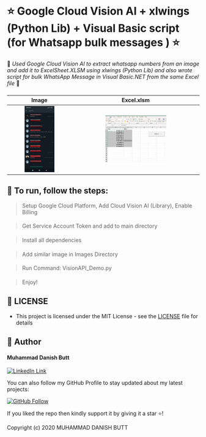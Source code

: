 # ⭐ Google Cloud Vision AI + xlwings (Python Lib) + Visual Basic script (for Whatsapp bulk messages ) ⭐

 🚀 *Used Google Cloud Vision AI to extract whatsapp numbers from an image and add it to ExcelSheet.XLSM using xlwings (Python Lib) and also wrote script for bulk WhatsApp Message in Visual Basic.NET from the same Excel file* 🚀

###
Image         | Excel.xlsm    |
:------------------:|:------------------:|
<img height = "70%" width="50%" src="https://github.com/indiedanish/ComputerVision_DataExtraction_to_ExcelSheet/blob/master/Images/img.jpeg" /> | <img width="50%" height = "70%" src="https://github.com/indiedanish/ComputerVision_DataExtraction_to_ExcelSheet/blob/master/Excel_SS.JPG" /> 

## 🏃 To run, follow the steps:

> Setup Google Cloud Platform, Add Cloud Vision AI (Library), Enable Billing
####
> Get Service Account Token and add to main directory
####
> Install all dependencies
####
> Add similar image in Images Directory
####
> Run Command: VisionAPI_Demo.py
#### 
> Enjoy!
####
####
## 🔑 LICENSE
- This project is licensed under the MIT License - see the [LICENSE](https://github.com/indiedanish/ComputerVision_DataExtraction_to_ExcelSheet/blob/master/LICENSE.md) file for details

## 🧑 Author

#### Muhammad Danish Butt
[![LinkedIn Link](https://img.shields.io/badge/Connect-Danish-blue.svg?logo=linkedin&longCache=true&style=social&label=Connect
)](https://www.linkedin.com/in/indiedanish)

You can also follow my GitHub Profile to stay updated about my latest projects:

[![GitHub Follow](https://img.shields.io/badge/Connect-Danish-blue.svg?logo=Github&longCache=true&style=social&label=Follow)](https://github.com/indiedanish)

If you liked the repo then kindly support it by giving it a star ⭐!

Copyright (c) 2020 MUHAMMAD DANISH BUTT
